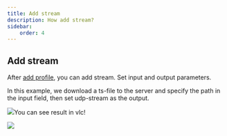 ```yaml
---
title: Add stream
description: How add stream?
sidebar:
    order: 4
---
```

## Add stream

After [add profile](/en/senta/getting-started/add-profile), you can add stream. Set input and output parameters.

In this example, we download a ts-file to the server and specify the path in the input field, then set udp-stream as the output.

![](https://cesbo.b-cdn.net/senta/help/streamer/set-prof.png)You can see result in vlc!

![](https://cesbo.b-cdn.net/senta/help/streamer/matras.png)
